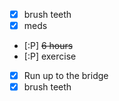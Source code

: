 * [X] brush teeth
* [X] meds
* [:P] ~~6 hours~~
* [:P] exercise
* [X] Run up to the bridge
* [X] brush teeth